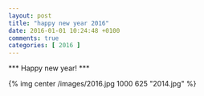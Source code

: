 ```yaml
---
layout: post
title: "happy new year 2016"
date: 2016-01-01 10:24:48 +0100
comments: true
categories: [ 2016 ] 
---
```


*** Happy new year! ***

{% img center /images/2016.jpg 1000 625 "2014.jpg" %}
